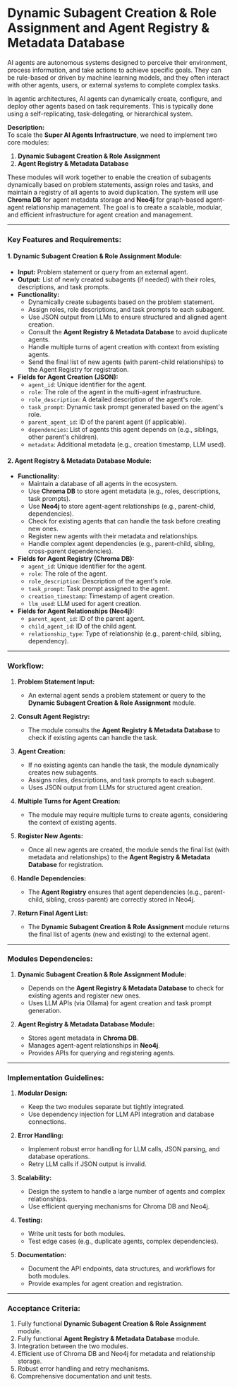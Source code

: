 # Dynamic Subagent Creation & Role Assignment and Agent Registry & Metadata Database

AI agents are autonomous systems designed to perceive their environment, process information, and take actions to achieve specific goals. They can be rule-based or driven by machine learning models, and they often interact with other agents, users, or external systems to complete complex tasks.

In agentic architectures, AI agents can dynamically create, configure, and deploy other agents based on task requirements. This is typically done using a self-replicating, task-delegating, or hierarchical system.

**Description:**  
To scale the **Super AI Agents Infrastructure**, we need to implement two core modules:  
1. **Dynamic Subagent Creation & Role Assignment**  
2. **Agent Registry & Metadata Database**  

These modules will work together to enable the creation of subagents dynamically based on problem statements, assign roles and tasks, and maintain a registry of all agents to avoid duplication. The system will use **Chroma DB** for agent metadata storage and **Neo4j** for graph-based agent-agent relationship management. The goal is to create a scalable, modular, and efficient infrastructure for agent creation and management.

---

### Key Features and Requirements:

#### **1. Dynamic Subagent Creation & Role Assignment Module:**
   - **Input:** Problem statement or query from an external agent.
   - **Output:** List of newly created subagents (if needed) with their roles, descriptions, and task prompts.
   - **Functionality:**
     - Dynamically create subagents based on the problem statement.
     - Assign roles, role descriptions, and task prompts to each subagent.
     - Use JSON output from LLMs to ensure structured and aligned agent creation.
     - Consult the **Agent Registry & Metadata Database** to avoid duplicate agents.
     - Handle multiple turns of agent creation with context from existing agents.
     - Send the final list of new agents (with parent-child relationships) to the Agent Registry for registration.
   - **Fields for Agent Creation (JSON):**
     - `agent_id`: Unique identifier for the agent.
     - `role`: The role of the agent in the multi-agent infrastructure.
     - `role_description`: A detailed description of the agent's role.
     - `task_prompt`: Dynamic task prompt generated based on the agent's role.
     - `parent_agent_id`: ID of the parent agent (if applicable).
     - `dependencies`: List of agents this agent depends on (e.g., siblings, other parent's children).
     - `metadata`: Additional metadata (e.g., creation timestamp, LLM used).

#### **2. Agent Registry & Metadata Database Module:**
   - **Functionality:**
     - Maintain a database of all agents in the ecosystem.
     - Use **Chroma DB** to store agent metadata (e.g., roles, descriptions, task prompts).
     - Use **Neo4j** to store agent-agent relationships (e.g., parent-child, dependencies).
     - Check for existing agents that can handle the task before creating new ones.
     - Register new agents with their metadata and relationships.
     - Handle complex agent dependencies (e.g., parent-child, sibling, cross-parent dependencies).
   - **Fields for Agent Registry (Chroma DB):**
     - `agent_id`: Unique identifier for the agent.
     - `role`: The role of the agent.
     - `role_description`: Description of the agent's role.
     - `task_prompt`: Task prompt assigned to the agent.
     - `creation_timestamp`: Timestamp of agent creation.
     - `llm_used`: LLM used for agent creation.
   - **Fields for Agent Relationships (Neo4j):**
     - `parent_agent_id`: ID of the parent agent.
     - `child_agent_id`: ID of the child agent.
     - `relationship_type`: Type of relationship (e.g., parent-child, sibling, dependency).

---

### Workflow:

1. **Problem Statement Input:**
   - An external agent sends a problem statement or query to the **Dynamic Subagent Creation & Role Assignment** module.

2. **Consult Agent Registry:**
   - The module consults the **Agent Registry & Metadata Database** to check if existing agents can handle the task.

3. **Agent Creation:**
   - If no existing agents can handle the task, the module dynamically creates new subagents.
   - Assigns roles, descriptions, and task prompts to each subagent.
   - Uses JSON output from LLMs for structured agent creation.

4. **Multiple Turns for Agent Creation:**
   - The module may require multiple turns to create agents, considering the context of existing agents.

5. **Register New Agents:**
   - Once all new agents are created, the module sends the final list (with metadata and relationships) to the **Agent Registry & Metadata Database** for registration.

6. **Handle Dependencies:**
   - The **Agent Registry** ensures that agent dependencies (e.g., parent-child, sibling, cross-parent) are correctly stored in Neo4j.

7. **Return Final Agent List:**
   - The **Dynamic Subagent Creation & Role Assignment** module returns the final list of agents (new and existing) to the external agent.

---

### Modules Dependencies:

1. **Dynamic Subagent Creation & Role Assignment Module:**
   - Depends on the **Agent Registry & Metadata Database** to check for existing agents and register new ones.
   - Uses LLM APIs (via Ollama) for agent creation and task prompt generation.

2. **Agent Registry & Metadata Database Module:**
   - Stores agent metadata in **Chroma DB**.
   - Manages agent-agent relationships in **Neo4j**.
   - Provides APIs for querying and registering agents.

---

### Implementation Guidelines:

1. **Modular Design:**
   - Keep the two modules separate but tightly integrated.
   - Use dependency injection for LLM API integration and database connections.

2. **Error Handling:**
   - Implement robust error handling for LLM calls, JSON parsing, and database operations.
   - Retry LLM calls if JSON output is invalid.

3. **Scalability:**
   - Design the system to handle a large number of agents and complex relationships.
   - Use efficient querying mechanisms for Chroma DB and Neo4j.

4. **Testing:**
   - Write unit tests for both modules.
   - Test edge cases (e.g., duplicate agents, complex dependencies).

5. **Documentation:**
   - Document the API endpoints, data structures, and workflows for both modules.
   - Provide examples for agent creation and registration.

---

### Acceptance Criteria:
1. Fully functional **Dynamic Subagent Creation & Role Assignment** module.
2. Fully functional **Agent Registry & Metadata Database** module.
3. Integration between the two modules.
4. Efficient use of Chroma DB and Neo4j for metadata and relationship storage.
5. Robust error handling and retry mechanisms.
6. Comprehensive documentation and unit tests.
